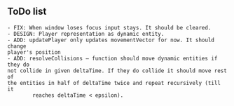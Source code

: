 ## ToDo list

    - FIX: When window loses focus input stays. It should be cleared.
    - DESIGN: Player representation as dynamic entity.
    - ADD: updatePlayer only updates movementVector for now. It should change
    player's position
    - ADD: resolveCollisions – function should move dynamic entities if they do
    not collide in given deltaTime. If they do collide it should move rest of
    the entities in half of deltaTime twice and repeat recursively (till it
            reaches deltaTime < epsilon).
